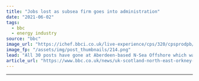 ```yaml
---
title: "Jobs lost as subsea firm goes into administration"
date: "2021-06-02"
tags: 
  - bbc
  - energy industry
source: "bbc"
image_url: "https://ichef.bbci.co.uk/live-experience/cps/320/cpsprodpb/FE5E/production/_118781156_nsea.png"
image_fp: "/assets/img/post_thumbnails/214.png"
lead: "All 30 posts have gone at Aberdeen-based N-Sea Offshore which was launched in 2014."
article_url: "https://www.bbc.co.uk/news/uk-scotland-north-east-orkney-shetland-57330118"
---
```


---
